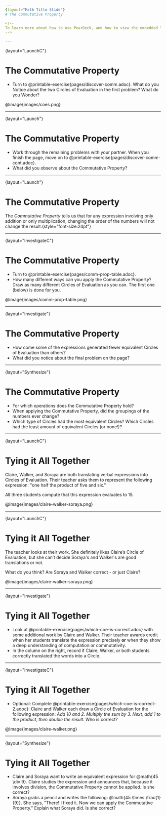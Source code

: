 ```yaml
---
{layout="Math Title Slide"}
# The Commutative Property

<!--
To learn more about how to use PearDeck, and how to view the embedded links on these slides without going into present mode visit https://help.peardeck.com/en
-->

---
```

{layout="LaunchC"}
# The Commutative Property

- Turn to @printable-exercise{pages/discover-comm.adoc}. What do you Notice about the two Circles of Evaluation in the first problem? What do you Wonder?

@image{images/coes.png}

<!--
Build on prior knowledge by reminding students of the activity that they completed in the previous lesson. You might even refer to the list of category names that the class created, and then draw students’ attention to any category names that allude to or suggest commutativity. (Any mention of “changing the order” is a strong hint that students’ have clued into the Commutative Property!)

Students might notice that both Circles evaluate to 360, and that the order of the numbers changes from one Circle of Evaluation to the next.
-->

---
{layout="Launch"}
# The Commutative Property


- Work through the remaining problems with your partner. When you finish the page, move on to @printable-exercise{pages/discover-comm-cont.adoc}.
- What did you observe about the Commutative Property?

<!--
In each of the examples, the values were the same but the order of the values was different. Sometimes the structures of the Circles of Evaluation changed, like when I moved a nested circle from the right to the left. The Commutative Property holds for multiplication and addition, but not for subtraction or division.
-->

---
{layout="Launch"}
# The Commutative Property

The *_Commutative Property_* tells us that for any expression involving only addition or only multiplication, changing the order of the numbers will not change the result.{style="font-size:24pt"}

---
{layout="InvestigateC"}
# The Commutative Property

- Turn to @printable-exercise{pages/comm-prop-table.adoc}.
- How many different ways can you apply the Commutative Property? Draw as many different Circles of Evaluation as you can. The first one (below) is done for you.

@image{images/comm-prop-table.png}

<!--
This activity is similar to one students’ completed during the previous lesson. In both activities, students develop equivalent expressions. That said, in this lesson, students cannot write down any equivalent Circle of Evaluation; they must develop equivalent arithmetic expressions that illustrate commutativity.

As students work, draw their attention to the operation as they rearrange the values inside the circle, helping them to notice that the Commutative Property does not apply for division and subtraction.
-->

---
{layout="Investigate"}
# The Commutative Property

- How come some of the expressions generated fewer equivalent Circles of Evaluation than others?
- What did you notice about the final problem on the page?

<!--
Q1 Possible response: When expressions included addition and multiplication, there were many equivalent expressions, whereas division and subtraction resulted in fewer (or no) equivalent expressions.

Q2 possible response: It was impossible to apply the Commutative Property because there were no instances of multiplication or addition, only division and subtraction.
-->

---
{layout="Synthesize"}
# The Commutative Property


- For which operations does the Commutative Property hold?
- When applying the Commutative Property, did the groupings of the numbers ever change?
- Which type of Circles had the most equivalent Circles? Which Circles had the least amount of equivalent Circles (or none!)?

<!--
Q1: The Commutative Property holds for multiplication and addition, but not division or subtraction.

Q2: No; the Commutative Property does not allow for different groupings of numbers. When we apply the Commutative Property, we change the *order* of the values.

Q3: Possible response: Circles with only addition and multiplication, as well as Circles with many nested Circles, allowed for more equivalent representations. When Circles included division and subtraction, I could not develop as many equivalent expressions.
-->


---
{layout="LaunchC"}
# Tying it All Together

Claire, Walker, and Soraya are both translating verbal expressions into Circles of Evaluation. Their teacher asks them to represent the following expression: "one half the product of five and six."

All three students compute that this expression evaluates to 15.

@image{images/claire-walker-soraya.png}


---
{layout="LaunchC"}
# Tying it All Together

The teacher looks at their work. She definitely likes Claire’s Circle of Evaluation, but she can’t decide Soraya's and Walker's are good translations or not.

What do you think? Are Soraya and Walker correct - or just Claire?

@image{images/claire-walker-soraya.png}


<!--
** _Arguments against Walker's Circle of Evaluation: The verbal expression starts with one half, and then multiplies that by 5x6. Walker’s Circle is not a direct translation._
** _Arguments against Soraya's Circle of Evaluation: The expression divides by two, whereas the verbal expression seems to imply multiplication by one half._
** _Arguments for Walker's and Soraya's Circles of Evaluation: When we use computation, these Circles evaluate to 15. The Commutative Property indicates that we can multiply factors in any order. Similarly, dividing by two produces the same result as multiplying by one half._
-->


---
{layout="Investigate"}
# Tying it All Together

- Look at @printable-exercise{pages/which-coe-is-correct.adoc} with some additional work by Claire and Walker. Their teacher awards credit when her students translate the expression precisely __or__ when they show a deep understanding of computation or commutativity.
- In the column on the right, record if Claire, Walker, or both students correctly translated the words into a Circle.


---
{layout="InvestigateC"}
# Tying it All Together

- Optional: Complete @printable-exercise{pages/which-coe-is-correct-2.adoc}: Claire and Walker each draw a Circle of Evaluation for the following expression: _Add 10 and 2. Multiply the sum by 3. Next, add 1 to the product, then double the result._  Who is correct?

@image{images/claire-walker.png}





---
{layout="Synthesize"}
# Tying it All Together


- Claire and Soraya want to write an equivalent expression for @math{45 \div 9}. Claire studies the expression and announces that, because it involves division, the Commutative Property cannot be applied. Is she correct?
- Soraya grabs a pencil and writes the following: @math{45 \times \frac{1}{9}}. She says, "There! I fixed it. Now we can apply the Commutative Property." Explain what Soraya did. Is she correct?
